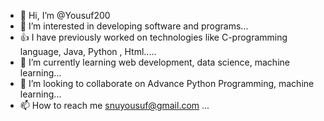 - 👋 Hi, I’m @Yousuf200
- 👀 I’m interested in developing software and programs...
- 👍 I have previously worked on technologies like C-programming language, Java, Python , Html.....
- 🌱 I’m currently learning web development, data science, machine learning...
- 💞️ I’m looking to collaborate on Advance Python Programming, machine learning...
- 📫 How to reach me snuyousuf@gmail.com ...

<!---
Yousuf200/Yousuf200 is a ✨ special ✨ repository because its `README.md` (this file) appears on your GitHub profile.
You can click the Preview link to take a look at your changes.
--->
